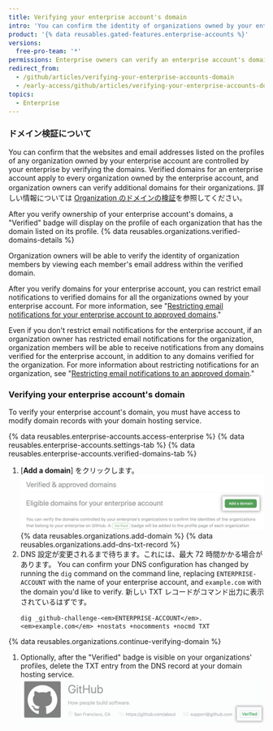 ```yaml
---
title: Verifying your enterprise account's domain
intro: 'You can confirm the identity of organizations owned by your enterprise account by verifying ownership of your domain names with {% data variables.product.company_short %}.'
product: '{% data reusables.gated-features.enterprise-accounts %}'
versions:
  free-pro-team: '*'
permissions: Enterprise owners can verify an enterprise account's domain.
redirect_from:
  - /github/articles/verifying-your-enterprise-accounts-domain
  - /early-access/github/articles/verifying-your-enterprise-accounts-domain
topics:
  - Enterprise
---
```


### ドメイン検証について

You can confirm that the websites and email addresses listed on the profiles of any organization owned by your enterprise account are controlled by your enterprise by verifying the domains. Verified domains for an enterprise account apply to every organization owned by the enterprise account, and organization owners can verify additional domains for their organizations. 詳しい情報については [Organization のドメインの検証](/organizations/managing-organization-settings/verifying-your-organizations-domain)を参照してください。

After you verify ownership of your enterprise account's domains, a "Verified" badge will display on the profile of each organization that has the domain listed on its profile. {% data reusables.organizations.verified-domains-details %}

Organization owners will be able to verify the identity of organization members by viewing each member's email address within the verified domain.

After you verify domains for your enterprise account, you can restrict email notifications to verified domains for all the organizations owned by your enterprise account. For more information, see "[Restricting email notifications for your enterprise account to approved domains](/github/setting-up-and-managing-your-enterprise/restricting-email-notifications-for-your-enterprise-account-to-approved-domains)."

Even if you don't restrict email notifications for the enterprise account, if an organization owner has restricted email notifications for the organization, organization members will be able to receive notifications from any domains verified for the enterprise account, in addition to any domains verified for the organization. For more information about restricting notifications for an organization, see "[Restricting email notifications to an approved domain](/organizations/keeping-your-organization-secure/restricting-email-notifications-to-an-approved-domain)."

### Verifying your enterprise account's domain

To verify your enterprise account's domain, you must have access to modify domain records with your domain hosting service.

{% data reusables.enterprise-accounts.access-enterprise %}
{% data reusables.enterprise-accounts.settings-tab %}
{% data reusables.enterprise-accounts.verified-domains-tab %}
1. [**Add a domain**] をクリックします。 ![[Add a domain] ボタン](/assets/images/help/enterprises/add-a-domain-button.png)
{% data reusables.organizations.add-domain %}
{% data reusables.organizations.add-dns-txt-record %}
1. DNS 設定が変更されるまで待ちます。これには、最大 72 時間かかる場合があります。 You can confirm your DNS configuration has changed by running the `dig` command on the command line, replacing `ENTERPRISE-ACCOUNT` with the name of your enterprise account, and `example.com` with the domain you'd like to verify. 新しい TXT レコードがコマンド出力に表示されているはずです。
   ```shell
   dig _github-challenge-<em>ENTERPRISE-ACCOUNT</em>.<em>example.com</em> +nostats +nocomments +nocmd TXT
   ```
{% data reusables.organizations.continue-verifying-domain %}
1. Optionally, after the "Verified" badge is visible on your organizations' profiles, delete the TXT entry from the DNS record at your domain hosting service. ![検証済みバッジ](/assets/images/help/organizations/verified-badge.png)
